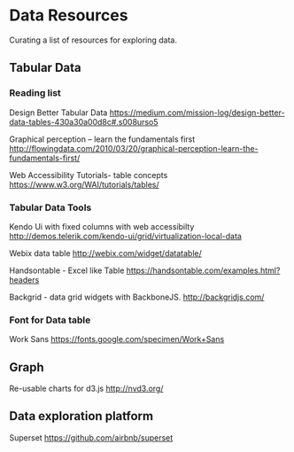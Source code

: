 # Data Resources

Curating a list of resources for exploring data.

## Tabular Data

### Reading list
Design Better Tabular Data https://medium.com/mission-log/design-better-data-tables-430a30a00d8c#.s008urso5

Graphical perception – learn the fundamentals first http://flowingdata.com/2010/03/20/graphical-perception-learn-the-fundamentals-first/

Web Accessibility Tutorials- table concepts https://www.w3.org/WAI/tutorials/tables/

### Tabular Data Tools

Kendo Ui with fixed columns with web accessibilty http://demos.telerik.com/kendo-ui/grid/virtualization-local-data

Webix data table http://webix.com/widget/datatable/

Handsontable - Excel like Table https://handsontable.com/examples.html?headers

Backgrid - data grid widgets with BackboneJS. http://backgridjs.com/

### Font for Data table

Work Sans https://fonts.google.com/specimen/Work+Sans

## Graph
Re-usable charts for d3.js http://nvd3.org/

## Data exploration platform

Superset https://github.com/airbnb/superset
